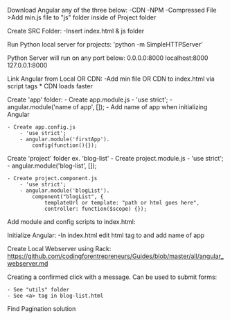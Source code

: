 Download Angular any of the three below:
    -CDN
    -NPM
    -Compressed File
        >Add min.js file to "js" folder inside of Project folder

Create SRC Folder:
    -Insert index.html & js folder

Run Python local server for projects:
    'python -m SimpleHTTPServer'

Python Server will run on any port below:
    0.0.0.0:8000
    localhost:8000
    127.0.0.1:8000

Link Angular from Local OR CDN:
    -Add min file OR CDN to index.html via script tags
    * CDN loads faster

Create 'app' folder:
    - Create app.module.js
        - 'use strict';
        - angular.module('name of app', []);
        - Add name of app when initializing Angular

    - Create app.config.js
        - 'use strict';
        - angular.module('firstApp').
            config(function(){});

Create 'project' folder ex. 'blog-list'
    - Create project.module.js
        - 'use strict';
        - angular.module('blog-list', []);

    - Create project.component.js
        - 'use strict';
        - angular.module('blogList').
            component("blogList", {
                templateUrl or template: "path or html goes here",
                controller: function($scope) {});

Add module and config scripts to index.html:
    <!-- <script src="js/app/app.module.js"></script>
    <script src="js/app/app.config.js"></script> -->

Initialize Angular:
    -In index.html edit html tag to and add name of app
        <!-- <html lang="en" ng-app="name of app"> -->
    

Create Local Webserver using Rack:
https://github.com/codingforentrepreneurs/Guides/blob/master/all/angular_webserver.md

Creating a confirmed click with a message. Can be used to submit forms:

    - See "utils" folder
    - See <a> tag in blog-list.html

Find Pagination solution